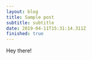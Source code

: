 ```yaml
---
layout: blog
title: Sample post
subtitle: subtitle
date: 2019-04-11T15:31:14.311Z
finished: true
---
```

Hey there!
